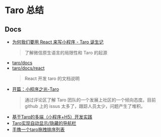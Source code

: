 # Taro 总结

## Docs
- [为何我们要用 React 来写小程序 - Taro 诞生记](https://jelly.jd.com/article/6006b1055b6c6a01506c880b)
    > 了解微信原生语言的局限性和 Taro 的起源
- [taro/docs](https://docs.taro.zone/docs/)
- [taro/docs/react](https://docs.taro.zone/docs/react-overall)
    > React 开发 taro 的文档说明
- [开篇：小程序之光-Taro](https://juejin.cn/post/7259650149076484156)
    > 通过评论区了解 Taro 团队的一个发展上社区的一个倾向态度。目前 github 上的 issus 太多了，跟踪人员太少，问题产生了堆积。
- [基于Taro的多端（小程序+H5）开发实践](https://www.yuque.com/terrence-skafm/dgsa0u/uazr23)
- [Taro实现自动显示/隐藏的导航栏](https://juejin.cn/post/7312352526707490857?searchId=20240111010652BBFAA8C3040D185499DF)
- [手撸一个taro拖拽排序列表](https://juejin.cn/post/7315245519843770368?searchId=20240111010652BBFAA8C3040D185499DF)